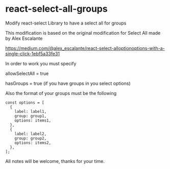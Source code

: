 # react-select-all-groups
Modify react-select Library to have a select all for groups

This modification is based on the original modification for Select All made by Alex Escalante

https://medium.com/@alex_escalante/react-select-alloptionoptions-with-a-single-click-1ebf5a33fe31

In order to work you must specify 

allowSelectAll = true

hasGroups = true (if you have groups in you select options)

Also the format of your groups must be the following

    const options = [
      {
        label: label1,
        group: group1,
        options: items1,
      },
      {
        label: label2,
        group: group2,
        options: items2,
      },
    ];


All notes will be welcome, thanks for your time.